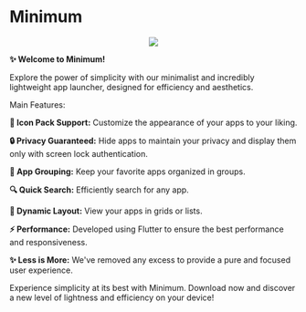# Minimum

<p align="center">
  <img src="https://i.imgur.com/MthCa4T.png">
</p>

<b>✨ Welcome to Minimum!</b>

Explore the power of simplicity with our minimalist and incredibly lightweight app launcher, designed for efficiency and aesthetics.

Main Features:

<b>🎨 Icon Pack Support:</b> Customize the appearance of your apps to your liking.

<b>🔒 Privacy Guaranteed:</b> Hide apps to maintain your privacy and display them only with screen lock authentication.

<b>📂 App Grouping:</b> Keep your favorite apps organized in groups.

<b>🔍 Quick Search:</b> Efficiently search for any app.

<b>📱 Dynamic Layout:</b> View your apps in grids or lists.

<b>⚡ Performance:</b> Developed using Flutter to ensure the best performance and responsiveness.

<b>✨ Less is More:</b> We've removed any excess to provide a pure and focused user experience.

Experience simplicity at its best with Minimum. Download now and discover a new level of lightness and efficiency on your device!



